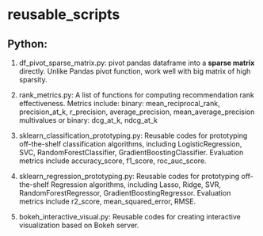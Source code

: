 # reusable_scripts

## Python: 
1. df_pivot_sparse_matrix.py:
pivot pandas dataframe into a **sparse matrix** directly. Unlike Pandas pivot function, work well with big matrix of high sparsity. 

2. rank_metrics.py:
A list of functions for computing recommendation rank effectiveness. Metrics include: 
binary: mean_reciprocal_rank, precision_at_k, r_precision, average_precision, mean_average_precision
multivalues or binary: dcg_at_k, ndcg_at_k

3. sklearn_classification_prototyping.py:
Reusable codes for prototyping off-the-shelf classification algorithms, including LogisticRegression, SVC, RandomForestClassifier, GradientBoostingClassifier. Evaluation metrics include accuracy_score, f1_score, roc_auc_score. 

4. sklearn_regression_prototyping.py:
Reusable codes for prototyping off-the-shelf Regression algorithms, including Lasso, Ridge, SVR, RandomForestRegressor, GradientBoostingRegressor. Evaluation metrics include r2_score, mean_squared_error, RMSE. 

5. bokeh_interactive_visual.py:
Reusable codes for creating interactive visualization based on Bokeh server. 
